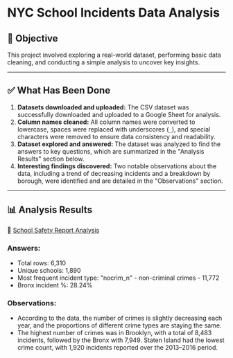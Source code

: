 
# NYC School Incidents Data Analysis

## 🎯 Objective

This project involved exploring a real-world dataset, performing basic data cleaning, and conducting a simple analysis to uncover key insights.

---

## ✅ What Has Been Done

1.  **Datasets downloaded and uploaded:** The CSV dataset was successfully downloaded and uploaded to a Google Sheet for analysis.
2.  **Column names cleaned:** All column names were converted to lowercase, spaces were replaced with underscores (`_`), and special characters were removed to ensure data consistency and readability.
3.  **Dataset explored and answered:** The dataset was analyzed to find the answers to key questions, which are summarized in the "Analysis Results" section below.
4.  **Interesting findings discovered:** Two notable observations about the data, including a trend of decreasing incidents and a breakdown by borough, were identified and are detailed in the "Observations" section.

---

## 📊 Analysis Results

🔗 [School Safety Report Analysis](https://docs.google.com/spreadsheets/d/19w_OL9_KFvt2Kh-n841HnmsZlod6Ksp5Ij__xOcrllw/edit?usp=sharing)

### Answers:

* Total rows: 6,310
* Unique schools: 1,890
* Most frequent incident type: "nocrim_n" - non-criminal crimes - 11,772
* Bronx incident %: 28.24%

### Observations:

* According to the data, the number of crimes is slightly decreasing each year, and the proportions of different crime types are staying the same.
* The highest number of crimes was in Brooklyn, with a total of 8,483 incidents, followed by the Bronx with 7,949. Staten Island had the lowest crime count, with 1,920 incidents reported over the 2013–2016 period.
